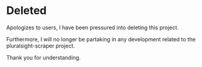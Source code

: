 # Deleted

Apologizes to users, I have been pressured into deleting this project. 

Furthermore, I will no longer be partaking in any development related to the pluralsight-scraper project.

Thank you for understanding.

